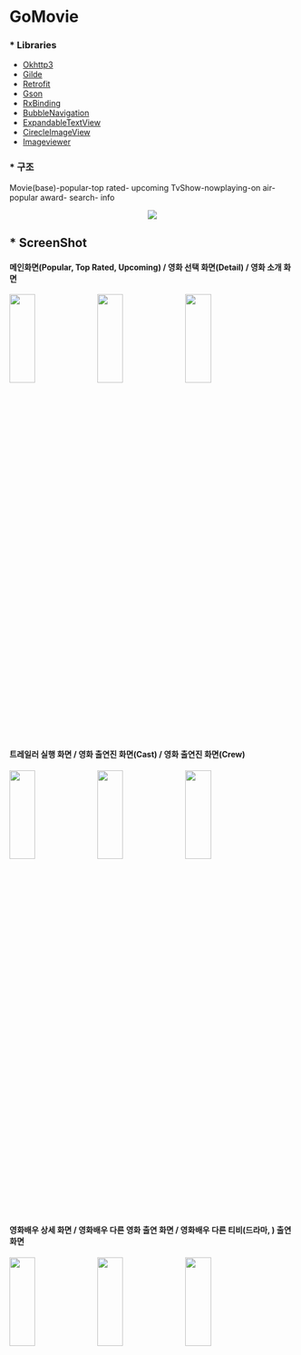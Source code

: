 # GoMovie

### * Libraries
  
- [Okhttp3](https://github.com/square/okhttp)   
- [Gilde](https://github.com/bumptech/glide)    
- [Retrofit](https://github.com/square/retrofit)   
- [Gson](https://github.com/google/gson)
- [RxBinding](https://github.com/JakeWharton/RxBinding)   
- [BubbleNavigation](https://github.com/gauravk95/bubble-navigation)   
- [ExpandableTextView](https://github.com/Manabu-GT/ExpandableTextView)   
- [CirecleImageView](https://github.com/hdodenhof/CircleImageView)   
- [Imageviewer](https://github.com/stfalcon-studio/StfalconImageViewer)



### * 구조   

Movie(base)-popular-top rated- upcoming
TvShow-nowplaying-on air- popular
award-
search-
info

<p align="center">
<img src="https://user-images.githubusercontent.com/71965874/112265452-dd9daf00-8cb5-11eb-81f2-34f3bdea1da4.png">
</p>

## * ScreenShot   
#### 메인화면(Popular, Top Rated, Upcoming)  /  영화 선택 화면(Detail) /  영화 소개 화면  
<p float="center">
<img src="https://user-images.githubusercontent.com/71965874/112262370-e5a72000-8cb0-11eb-8ac5-d70416565d83.jpg" width="30%" height="20%">
<img src="https://user-images.githubusercontent.com/71965874/112262372-e6d84d00-8cb0-11eb-9b4c-0683291f7087.jpg" width="30%" height="20%">
<img src="https://user-images.githubusercontent.com/71965874/112262378-e770e380-8cb0-11eb-99a8-fe35d46f5f2b.jpg" width="30%" height="20%">
</p>   

#### 트레일러 실행 화면  /  영화 출연진 화면(Cast) /  영화 출연진 화면(Crew)   
<p float="center">
<img src="https://user-images.githubusercontent.com/71965874/112265635-25bcd180-8cb6-11eb-9a35-b01b0764fe46.jpg" width="30%" height="20%">
<img src="https://user-images.githubusercontent.com/71965874/112265629-248ba480-8cb6-11eb-90cd-56b8e0f92fc6.jpg" width="30%" height="20%">
<img src="https://user-images.githubusercontent.com/71965874/112265632-25243b00-8cb6-11eb-8ef1-a0fb205ef957.jpg" width="30%" height="20%">
</p>

#### 영화배우 상세 화면  /  영화배우 다른 영화 출연 화면 /  영화배우 다른 티비(드라마, ) 출연 화면   
<p float="center">
<img src="https://user-images.githubusercontent.com/71965874/112269961-6e778900-8cbc-11eb-948d-dbe65c9ca347.jpg" width="30%" height="20%">
<img src="https://user-images.githubusercontent.com/71965874/112269965-6f101f80-8cbc-11eb-8a2a-6190145de6cb.jpg" width="30%" height="20%">
<img src="https://user-images.githubusercontent.com/71965874/112269952-6cadc580-8cbc-11eb-8959-dd0058eb99c5.jpg" width="30%" height="20%">
</p>
